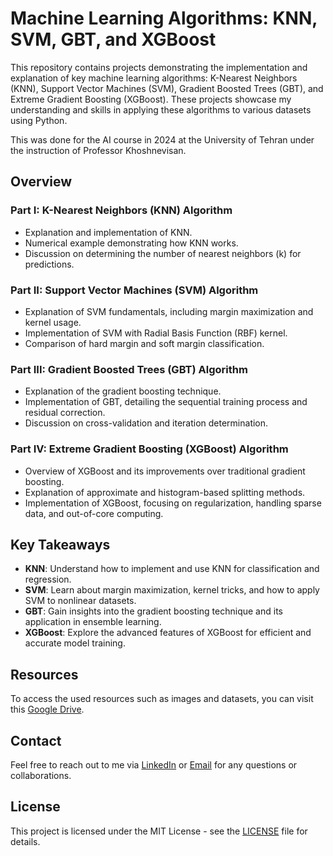 # Machine Learning Algorithms: KNN, SVM, GBT, and XGBoost

This repository contains projects demonstrating the implementation and explanation of key machine learning algorithms: K-Nearest Neighbors (KNN), Support Vector Machines (SVM), Gradient Boosted Trees (GBT), and Extreme Gradient Boosting (XGBoost). These projects showcase my understanding and skills in applying these algorithms to various datasets using Python.

This was done for the AI course in 2024 at the University of Tehran under the instruction of Professor Khoshnevisan.

## Overview

### Part I: K-Nearest Neighbors (KNN) Algorithm
- Explanation and implementation of KNN.
- Numerical example demonstrating how KNN works.
- Discussion on determining the number of nearest neighbors (k) for predictions.

### Part II: Support Vector Machines (SVM) Algorithm
- Explanation of SVM fundamentals, including margin maximization and kernel usage.
- Implementation of SVM with Radial Basis Function (RBF) kernel.
- Comparison of hard margin and soft margin classification.

### Part III: Gradient Boosted Trees (GBT) Algorithm
- Explanation of the gradient boosting technique.
- Implementation of GBT, detailing the sequential training process and residual correction.
- Discussion on cross-validation and iteration determination.

### Part IV: Extreme Gradient Boosting (XGBoost) Algorithm
- Overview of XGBoost and its improvements over traditional gradient boosting.
- Explanation of approximate and histogram-based splitting methods.
- Implementation of XGBoost, focusing on regularization, handling sparse data, and out-of-core computing.

## Key Takeaways
- **KNN**: Understand how to implement and use KNN for classification and regression.
- **SVM**: Learn about margin maximization, kernel tricks, and how to apply SVM to nonlinear datasets.
- **GBT**: Gain insights into the gradient boosting technique and its application in ensemble learning.
- **XGBoost**: Explore the advanced features of XGBoost for efficient and accurate model training.

## Resources
To access the used resources such as images and datasets, you can visit this [Google Drive](https://drive.google.com/drive/folders/1FRnMVtutnZse7ErAknWq2KtEjlgxZuAV?usp=drive_link).

## Contact
Feel free to reach out to me via [LinkedIn](https://www.linkedin.com/in/alibanihashemi02/) or [Email](mailto:alibanihashemi@outlook.com) for any questions or collaborations.

## License
This project is licensed under the MIT License - see the [LICENSE](LICENSE) file for details.
